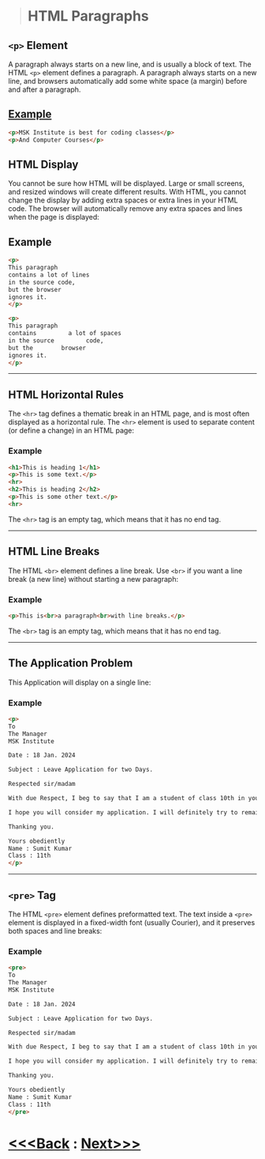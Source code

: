 ># HTML Paragraphs

## `<p>` Element

A paragraph always starts on a new line, and is usually a block of text.
The HTML `<p>` element defines a paragraph. A paragraph always starts on a new line, and browsers automatically add some white space (a margin) before and after a paragraph.

## [Example](paragraph.html)
```html
<p>MSK Institute is best for coding classes</p>
<p>And Computer Courses</p>
```

## HTML Display
You cannot be sure how HTML will be displayed. Large or small screens, and resized windows will create different results. With HTML, you cannot change the display by adding extra spaces or extra lines in your HTML code. The browser will automatically remove any extra spaces and lines when the page is displayed:
## Example
```html
<p>
This paragraph
contains a lot of lines
in the source code,
but the browser
ignores it.
</p>

<p>
This paragraph
contains         a lot of spaces
in the source         code,
but the        browser
ignores it.
</p>
```

________________________________________
## HTML Horizontal Rules
The `<hr>` tag defines a thematic break in an HTML page, and is most often displayed as a horizontal rule.
The `<hr>` element is used to separate content (or define a change) in an HTML page:

### Example
```html
<h1>This is heading 1</h1>
<p>This is some text.</p>
<hr>
<h2>This is heading 2</h2>
<p>This is some other text.</p>
<hr>
```
The `<hr>` tag is an empty tag, which means that it has no end tag.
___
## HTML Line Breaks
The HTML `<br>` element defines a line break.
Use `<br>` if you want a line break (a new line) without starting a new paragraph:
### Example
```html
<p>This is<br>a paragraph<br>with line breaks.</p>
```
The `<br>` tag is an empty tag, which means that it has no end tag.
___

## The Application Problem

This Application will display on a single line:

### Example
```html
<p>
To
The Manager
MSK Institute

Date : 18 Jan. 2024

Subject : Leave Application for two Days.

Respected sir/madam

With due Respect, I beg to say that I am a student of class 10th in your school. I am not feeling well today and also have some weakness. Hence I request you to please grant me two days leave.

I hope you will consider my application. I will definitely try to remain present after 2 days.

Thanking you.

Yours obediently
Name : Sumit Kumar
Class : 11th
</p>
```
___

## `<pre>` Tag
The HTML `<pre>` element defines preformatted text.
The text inside a `<pre>` element is displayed in a fixed-width font (usually Courier), and it preserves both spaces and line breaks:

### Example
```html
<pre>
To
The Manager
MSK Institute

Date : 18 Jan. 2024

Subject : Leave Application for two Days.

Respected sir/madam

With due Respect, I beg to say that I am a student of class 10th in your school. I am not feeling well today and also have some weakness. Hence I request you to please grant me two days leave.

I hope you will consider my application. I will definitely try to remain present after 2 days.

Thanking you.

Yours obediently
Name : Sumit Kumar
Class : 11th
</pre>
```
# [<<<Back](./01_heading.md) : [Next>>>](../06_Text_Formatting/Text_Formatting.md)